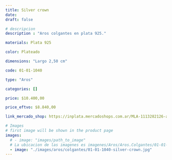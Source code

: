```yaml
---
title: Silver crown
date: 
draft: false

# descripcion
description : "Aros colgantes en plata 925."

materials: Plata 925

color: Plateado

dimensions: "Largo 2,50 cm"

code: 01-01-1040

type: "Aros"

categories: []

price: $10.400,00

price_eftvo: $8.840,00

link_mercado_shop: https://inplata.mercadoshops.com.ar/MLA-1113282126-aros-plata-925-coronas-silver-crown-_JM

# Images
# first image will be shown in the product page
images:
  # - image: "images/path_to_image"
  # La ubicacion de las imagenes es imagenes/Aros/Aros.Colgantes/01-01-1040-silver-crown
  - image: "./images/aros/colgantes/01-01-1040-silver-crown.jpg"
---
```

